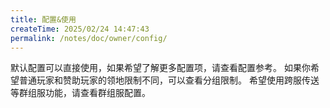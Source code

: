 ```yaml
---
title: 配置&使用
createTime: 2025/02/24 14:47:43
permalink: /notes/doc/owner/config/
---
```


<LinkCard title="配置参考" href="/notes/doc/owner/config-ref/overview/" icon="fluent-emoji-flat:bookmark-tabs">
    默认配置可以直接使用，如果希望了解更多配置项，请查看配置参考。
</LinkCard>

<LinkCard title="分组限制" href="/notes/doc/owner/other/multi-limitations/" icon="fluent-emoji-flat:bar-chart">
    如果你希望普通玩家和赞助玩家的领地限制不同，可以查看分组限制。
</LinkCard>

<LinkCard title="群组服" href="/notes/doc/owner/other/multi-server/" icon="emojione-v1:three-networked-computers">
    希望使用跨服传送等群组服功能，请查看群组服配置。
</LinkCard>
